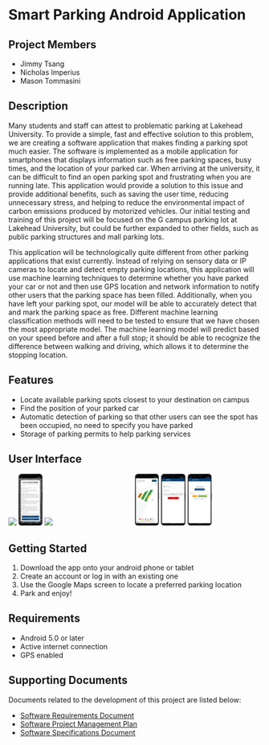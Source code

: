 # Smart Parking Android Application
## Project Members
- Jimmy Tsang
- Nicholas Imperius
- Mason Tommasini

## Description
Many students and staff can attest to problematic parking at Lakehead University. To provide a simple, fast and effective solution to this problem, we are creating a software application that makes finding a parking spot much easier. The software is implemented as a mobile application for smartphones that displays information such as free parking spaces, busy times, and the location of your parked car. When arriving at the university, it can be difficult to find an open parking spot and frustrating when you are running late. This application would provide a solution to this issue and provide additional benefits, such as saving the user time, reducing unnecessary stress, and helping to reduce the environmental impact of carbon emissions produced by motorized vehicles. Our initial testing and training of this project will be focused on the G campus parking lot at Lakehead University, but could be further expanded to other fields, such as public parking structures and mall parking lots. 

This application will be technologically quite different from other parking applications that exist currently. Instead of relying on sensory data or IP cameras to locate and detect empty parking locations, this application will use machine learning techniques to determine whether you have parked your car or not and then use GPS location and network information to notify other users that the parking space has been filled. Additionally, when you have left your parking spot, our model will be able to accurately detect that and mark the parking space as free. Different machine learning classification methods will need to be tested to ensure that we have chosen the most appropriate model. The machine learning model will predict based on your speed before and after a full stop; it should be able to recognize the difference between walking and driving, which allows it to determine the stopping location.

## Features
- Locate available parking spots closest to your destination on campus
- Find the position of your parked car
- Automatic detection of parking so that other users can see the spot has been occupied, no need to specify you have parked
- Storage of parking permits to help parking services

## User Interface
<div style="display:flex">
  <div style="flex:1;padding-right:10px;">
    <img src="/Screen_Captures/Login.png" width="20%">
    <img src="/Screen_Captures/EULA.png" width="20%">
    <img src="/Screen_Captures/reigster.png" width="20%">
  </div>
  <div style="flex:1;padding-right:10px;">
    <img src="/Screen_Captures/MainMaps.png" width="20%">
    <img src="/Screen_Captures/InfoActivity.png" width="20%">
    <img src="/Screen_Captures/adminActivity.png" width="20%">
  </div>
</div>

## Getting Started
1. Download the app onto your android phone or tablet
2. Create an account or log in with an existing one
3. Use the Google Maps screen to locate a preferred parking location
4. Park and enjoy!

## Requirements
- Android 5.0 or later
- Active internet connection
- GPS enabled

## Supporting Documents
Documents related to the development of this project are listed below:
- [Software Requirements Document](https://github.com/nickimps/Parking_Application/blob/master/Report%20Files/Software_Requirements_Document.pdf)
- [Software Project Management Plan](https://github.com/nickimps/Parking_Application/blob/master/Report%20Files/Software_Project_Management_Plan_Document.pdf)
- [Software Specifications Document](https://github.com/nickimps/Parking_Application/tree/master/Report%20Files/Software_Specifications_Document.pdf)


